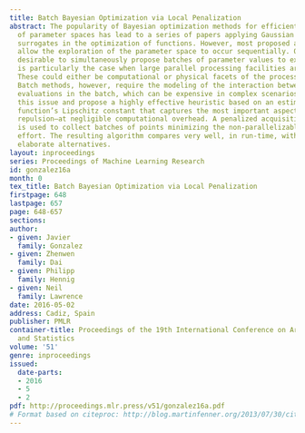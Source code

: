 ```yaml
---
title: Batch Bayesian Optimization via Local Penalization
abstract: The popularity of Bayesian optimization methods for efficient exploration
  of parameter spaces has lead to a series of papers applying Gaussian processes as
  surrogates in the optimization of functions. However, most proposed approaches only
  allow the exploration of the parameter space to occur sequentially. Often, it is
  desirable to simultaneously propose batches of parameter values to explore. This
  is particularly the case when large parallel processing facilities are available.
  These could either be computational or physical facets of the process being optimized.
  Batch methods, however, require the modeling of the interaction between the different
  evaluations in the batch, which can be expensive in complex scenarios. We investigate
  this issue and propose a highly effective heuristic based on an estimate of the
  function’s Lipschitz constant that captures the most important aspect of this interaction–local
  repulsion–at negligible computational overhead. A penalized acquisition function
  is used to collect batches of points minimizing the non-parallelizable computational
  effort. The resulting algorithm compares very well, in run-time, with much more
  elaborate alternatives.
layout: inproceedings
series: Proceedings of Machine Learning Research
id: gonzalez16a
month: 0
tex_title: Batch Bayesian Optimization via Local Penalization
firstpage: 648
lastpage: 657
page: 648-657
sections: 
author:
- given: Javier
  family: Gonzalez
- given: Zhenwen
  family: Dai
- given: Philipp
  family: Hennig
- given: Neil
  family: Lawrence
date: 2016-05-02
address: Cadiz, Spain
publisher: PMLR
container-title: Proceedings of the 19th International Conference on Artificial Intelligence
  and Statistics
volume: '51'
genre: inproceedings
issued:
  date-parts:
  - 2016
  - 5
  - 2
pdf: http://proceedings.mlr.press/v51/gonzalez16a.pdf
# Format based on citeproc: http://blog.martinfenner.org/2013/07/30/citeproc-yaml-for-bibliographies/
---
```

